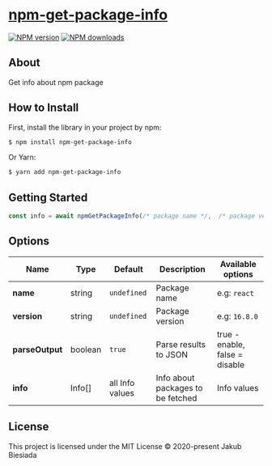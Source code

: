 # [npm-get-package-info](https://github.com/jb1905/npm-get-package-info)

[![NPM version](http://img.shields.io/npm/v/npm-get-package-info.svg?style=flat-square)](https://www.npmjs.com/package/npm-get-package-info)
[![NPM downloads](http://img.shields.io/npm/dm/npm-get-package-info.svg?style=flat-square)](https://www.npmjs.com/package/npm-get-package-info)

## About
Get info about npm package

## How to Install
First, install the library in your project by npm:
```sh
$ npm install npm-get-package-info
```

Or Yarn:
```sh
$ yarn add npm-get-package-info
```

## Getting Started

```js
const info = await npmGetPackageInfo(/* package name */,  /* package version */);
```

## Options
Name | Type | Default | Description | Available options
-----|------|---------|-------------|------------------
**name** | string | `undefined` | Package name | e.g: `react`
**version** | string | `undefined` | Package version | e.g: `16.8.0`
**parseOutput** | boolean | `true` | Parse results to JSON | true - enable, false = disable
**info** | Info[] | all Info values | Info about packages to be fetched | Info values

## License
This project is licensed under the MIT License © 2020-present Jakub Biesiada
